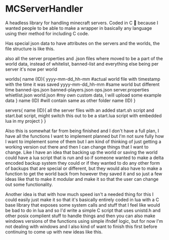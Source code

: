 # MCServerHandler
A headless library for handling minecraft servers. Coded in C 🤮 because I wanted people to be able to make a wrapper in basically any language using their method for including C code.

Has special json data to have attributes on the servers and the worlds, the file structure is like this.

also all the server properties and .json files where moved to be a part of the world data, instead of whitelist, banned-list and everything else being per server it's now per world

worlds{
  name (ID){
    yyyy-mm-dd_hh-mm #actual world file with timestamp with the time it was saved
    yyyy-mm-dd_hh-mm #same world but different time
    banned-ips.json
    banned-players.json
    ops.json
    server.properties
    whietlist.json
    world.json #my own custom data, I will upload some example data
  }
  name (ID) #will contain same as other folder
  name (ID)
}

servers{
  name (ID){
  all the server files with an added start.sh script and start.bat script, might switch this out to be a start.lua script with embedded lua in my project
  }
}



Also this is somewhat far from being finished and I don't have a full plan, I have all the functions I want to implement planned but I'm not sure fully how I want to implement some of them but I am kind of thinking of just getting a working version out there and then I can change things that I want to change. Like I have an idea that backing up the world or saving the world could have a lua script that is run and so if someone wanted to make a delta encoded backup system they could or if they wanted to do any other form of backups that are special or different, but they would also have to make a function to get the world back from however they saved it and so just a few ideas like that to make it modular and make it so that the user can change out some functionality.

Another idea is that with how much speed isn't a needed thing for this I could easily just make it so that it's basically entirely coded in lua with a C base library that exposes some system calls and stuff that I feel like would be bad to do in lua and so I'd write a simple C script that uses unistd.h and other posix complient stuff to handle things and then you can also make windows versions of the functions using simple ifndef logic, but for now I'm not dealing with windows and I also kind of want to finish this first before continuing to come up with new ideas like this.
